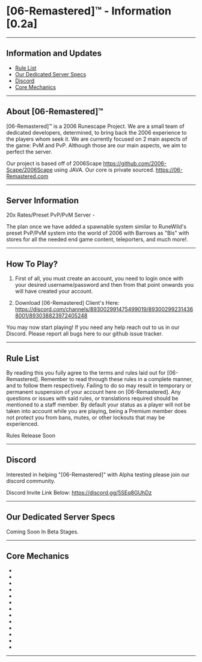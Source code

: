 # [06-Remastered]™ - Information [0.2a]
------------------------------------------------------------------------------------

## Information and Updates
* [Rule List](#rule-list)
* [Our Dedicated Server Specs](#our-dedicated-server-specs)
* [Discord](#discord)
* [Core Mechanics](#core-mechanics)

------------------------------------------------------------------------------------

## About [06-Remastered]™

[06-Remastered]™ is a 2006 Runescape Project. We are a small team of dedicated developers, determined, to bring back the 2006 experience to the players whom seek it. We are currently focused on 2 main aspects of the game: PvM and PvP. Although those are our main aspects, we aim to perfect the server.

Our project is based off of 2006Scape https://github.com/2006-Scape/2006Scape using JAVA.
Our core is private sourced.
https://06-Remastered.com

------------------------------------------------------------------------------------

## Server Information

20x Rates/Preset PvP/PvM Server - 

The plan once we have added a spawnable system similar to RuneWild's preset PvP/PvM system into the world of 2006 with Barrows as "Bis" with stores for all the needed end game content, teleporters, and much more!.

------------------------------------------------------------------------------------

## How To Play?

1. First of all, you must create an account, you need to login once with your desired username/password and then from that point onwards you will have created your account.


2. Download [06-Remastered] Client's Here:
https://discord.com/channels/893002991475499019/893002992314368001/893038823972405248


You may now start playing! If you need any help reach out to us in our Discord.
Please report all bugs here to our github issue tracker.

------------------------------------------------------------------------------------

## Rule List

By reading this you fully agree to the terms and rules laid out for [06-Remastered]. Remember to read through these rules in a complete manner, and to follow them respectively. Failing to do so may result in temporary or permanent suspension of your account here on [06-Remastered]. Any questions or issues with said rules, or translations required should be mentioned to a staff member. By default your status as a player will not be taken into account while you are playing, being a Premium member does not protect you from bans, mutes, or other lockouts that may be experienced.
 
Rules Release Soon

------------------------------------------------------------------------------------
## Discord

Interested in helping "[06-Remastered]" with Alpha testing please join our discord community.

Discord Invite Link Below: 
https://discord.gg/5SEq8GUhDz

------------------------------------------------------------------------------------

## Our Dedicated Server Specs

Coming Soon In Beta Stages.
 
------------------------------------------------------------------------------------

## Core Mechanics

- 
- 
- 
- 
- 
- 
- 
- 
- 
- 
- 
- 
- 

------------------------------------------------------------------------------------
